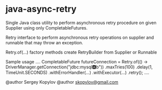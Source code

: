 # java-async-retry
Single Java class utility to perform asynchronous retry procedure on given Supplier using only CompletableFutures.

Retry<T> interface to perform asynchronous retry operations on supplier
and runnable that may throw an exception.

Retry.of(...) factory methods create RetryBuilder from Supplier or Runnable

Sample usage
....
CompletableFuture<Connection> futureConnection = 
Retry.of(() -> DriverManager.getConnection("jdbc:mysql:a:b"))
.maxTries(100)
.delay(1, TimeUnit.SECONDS)
.withErrorHandler(...)
.withExecutor(...)
.retry();
....

@author Sergey Kopylov
@author skopylov@gmail.com
